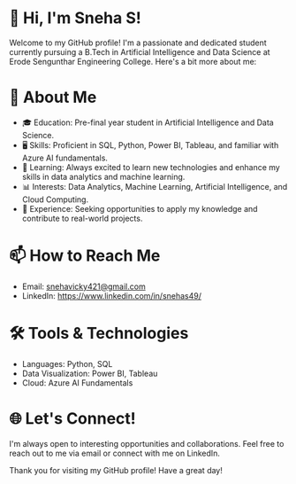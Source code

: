# 👋 Hi, I'm Sneha S!

Welcome to my GitHub profile! I'm a passionate and dedicated student currently pursuing a B.Tech in Artificial Intelligence and Data Science at Erode Sengunthar Engineering College. Here's a bit more about me:

# 🌟 About Me

- 🎓 Education: Pre-final year student in Artificial Intelligence and Data Science.
- 🖥️ Skills: Proficient in SQL, Python, Power BI, Tableau, and familiar with Azure AI fundamentals.
- 🌱 Learning: Always excited to learn new technologies and enhance my skills in data analytics and machine learning.
- 📊 Interests: Data Analytics, Machine Learning, Artificial Intelligence, and Cloud Computing.
- 💼 Experience: Seeking opportunities to apply my knowledge and contribute to real-world projects.

# 📫 How to Reach Me

- Email: snehavicky421@gmail.com
- LinkedIn: https://www.linkedin.com/in/snehas49/

# 🛠️ Tools & Technologies

- Languages: Python, SQL
- Data Visualization: Power BI, Tableau
- Cloud: Azure AI Fundamentals

# 🌐 Let's Connect!

I'm always open to interesting opportunities and collaborations. Feel free to reach out to me via email or connect with me on LinkedIn.

Thank you for visiting my GitHub profile! Have a great day!

